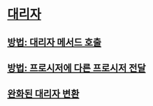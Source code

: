 # [대리자](index.md)
## [방법: 대리자 메서드 호출](how-to-invoke-a-delegate-method.md)
## [방법: 프로시저에 다른 프로시저 전달](how-to-pass-procedures-to-another-procedure.md)
## [완화된 대리자 변환](relaxed-delegate-conversion.md)
